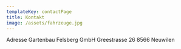 ```yaml
---
templateKey: contactPage
title: Kontakt
image: /assets/fahrzeuge.jpg
---
```


Adresse
Gartenbau Felsberg GmbH
Greestrasse 26
8566 Neuwilen
